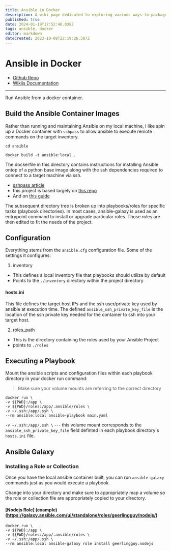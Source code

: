 ```yaml
---
title: Ansible in Docker
description: A wiki page dedicated to exploring various ways to package container images used to execute playbooks.
published: true
date: 2024-01-19T17:52:48.038Z
tags: ansible, docker
editor: markdown
dateCreated: 2023-10-08T22:19:26.587Z
---
```


# Ansible in Docker

- [Github Repo](https://github.com/andygodish/IaC)
- [Wikijs Documentation](https://github.com/andygodish/wikijs-storage/blob/main/ansible/docker-container.md)

---

Run Ansible from a docker container.

## Build the Ansible Container Images

Rather than running and maintaining Ansible on my local machine, I like spin up a Docker container with `sshpass` to allow ansible to execute remote commands on the target inventory.

```
cd ansible

docker build -t ansible:local .
```

The dockerfile in this directory contains instructions for installing Ansible ontop of a python base image along with the ssh dependencies required to connect to a target machine via ssh. 

- [sshpass article](https://www.redhat.com/sysadmin/ssh-automation-sshpass)
- this project is based largely on [this repo](https://github.com/willhallonline/docker-ansible)
- And on [this guide](https://iceburn.medium.com/run-ansible-with-docker-9eb27d75285b)

The subsequent directory tree is broken up into playbooks/roles for specific tasks (playbook directories). In most cases, ansible-galaxy is used as an entrypoint command to install or upgrade particular roles. Those roles are then edited to fit the needs of the project. 

## Configuration

Everything stems from the `ansible.cfg` configuration file. Some of the settings it configures:

1. inventory

- This defines a local inventory file that playbooks should utilize by default
- Points to the `./inventory` directory within the project directory

#### hosts.ini

This file defines the target host IPs and the ssh user/private key used by ansible at execution time. The defined `ansible_ssh_private_key_file` is the location of the ssh private key needed for the container to ssh into your target host. 

2. roles_path

- This is the directory containing the roles used by your Ansible Project
- points to `./roles`

## Executing a Playbook

Mount the ansible scripts and configuration files within each playbook directory in your docker run command: 

> Make sure your volume mounts are referring to the correct directory

```
docker run \
-v ${PWD}:/app \
-v ${PWD}/roles:/app/.ansible/roles \
-v ~/.ssh:/app/.ssh \
--rm ansible:local ansible-playbook main.yaml
```

`-v ~/.ssh:/app/.ssh \` --- this volume mount corresponds to the `ansible_ssh_private_key_file` field definted in each playbook directory's `hosts.ini` file. 

## Ansible Galaxy

### Installing a Role or Collection

Once you have the local ansible container built, you can run `ansible-galaxy` commands just as you would execute a playbook.

Change into your directory and make sure to appropriately map a volume so the role or collection file are appropriately copied to your directory.

#### [Nodejs Role] (example) (https://galaxy.ansible.com/ui/standalone/roles/geerlingguy/nodejs/)

```
docker run \
-v ${PWD}:/app \
-v ${PWD}/roles:/app/.ansible/roles \
-v ~/.ssh:/app/.ssh \
--rm ansible:local ansible-galaxy role install geerlingguy.nodejs
```


